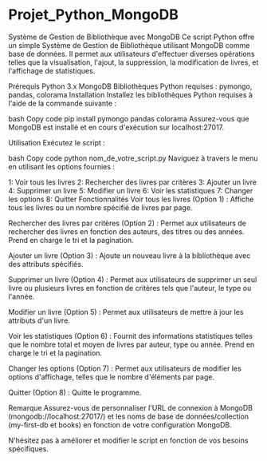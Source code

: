 # Projet_Python_MongoDB
Système de Gestion de Bibliothèque avec MongoDB
Ce script Python offre un simple Système de Gestion de Bibliothèque utilisant MongoDB comme base de données. Il permet aux utilisateurs d'effectuer diverses opérations telles que la visualisation, l'ajout, la suppression, la modification de livres, et l'affichage de statistiques.

Prérequis
Python 3.x
MongoDB
Bibliothèques Python requises : pymongo, pandas, colorama
Installation
Installez les bibliothèques Python requises à l'aide de la commande suivante :

bash
Copy code
pip install pymongo pandas colorama
Assurez-vous que MongoDB est installé et en cours d'exécution sur localhost:27017.

Utilisation
Exécutez le script :

bash
Copy code
python nom_de_votre_script.py
Naviguez à travers le menu en utilisant les options fournies :

1: Voir tous les livres
2: Rechercher des livres par critères
3: Ajouter un livre
4: Supprimer un livre
5: Modifier un livre
6: Voir les statistiques
7: Changer les options
8: Quitter
Fonctionnalités
Voir tous les livres (Option 1) : Affiche tous les livres ou un nombre spécifié de livres par page.

Rechercher des livres par critères (Option 2) : Permet aux utilisateurs de rechercher des livres en fonction des auteurs, des titres ou des années. Prend en charge le tri et la pagination.

Ajouter un livre (Option 3) : Ajoute un nouveau livre à la bibliothèque avec des attributs spécifiés.

Supprimer un livre (Option 4) : Permet aux utilisateurs de supprimer un seul livre ou plusieurs livres en fonction de critères tels que l'auteur, le type ou l'année.

Modifier un livre (Option 5) : Permet aux utilisateurs de mettre à jour les attributs d'un livre.

Voir les statistiques (Option 6) : Fournit des informations statistiques telles que le nombre total et moyen de livres par auteur, type ou année. Prend en charge le tri et la pagination.

Changer les options (Option 7) : Permet aux utilisateurs de modifier les options d'affichage, telles que le nombre d'éléments par page.

Quitter (Option 8) : Quitte le programme.

Remarque
Assurez-vous de personnaliser l'URL de connexion à MongoDB (mongodb://localhost:27017/) et les noms de base de données/collection (my-first-db et books) en fonction de votre configuration MongoDB.

N'hésitez pas à améliorer et modifier le script en fonction de vos besoins spécifiques.
